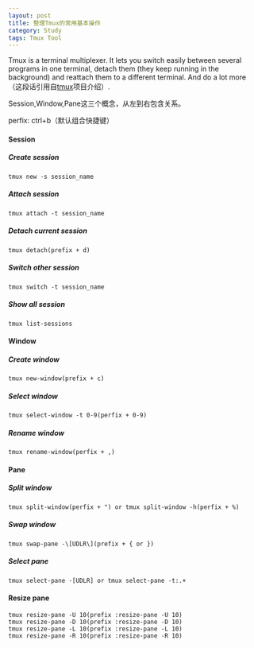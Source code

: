 ```yaml
---
layout: post
title: 整理Tmux的常用基本操作
category: Study
tags: Tmux Tool
---
```


Tmux is a terminal multiplexer. It lets you switch easily between several programs in one terminal, detach them (they keep running in the background) and reattach them to a different terminal. And do a lot more（这段话引用自[tmux][tmux_www]项目介绍）.

Session,Window,Pane这三个概念，从左到右包含关系。

perfix: ctrl+b（默认组合快捷键）

#### Session

##### Create session

```
tmux new -s session_name
```

##### Attach session

```
tmux attach -t session_name
```

##### Detach current session

```
tmux detach(prefix + d)
```

##### Switch other session

```
tmux switch -t session_name
```

##### Show all session

```
tmux list-sessions
```

#### Window

##### Create window

```
tmux new-window(prefix + c)
```

##### Select window

```
tmux select-window -t 0-9(perfix + 0-9)
```

##### Rename window

```
tmux rename-window(perfix + ,)
```

#### Pane

##### Split window

```
tmux split-window(perfix + ") or tmux split-window -h(perfix + %)
```

##### Swap window

```
tmux swap-pane -\[UDLR\](prefix + { or })
```

##### Select pane

```
tmux select-pane -[UDLR] or tmux select-pane -t:.+
```

#### Resize pane

```
tmux resize-pane -U 10(prefix :resize-pane -U 10)
tmux resize-pane -D 10(prefix :resize-pane -D 10)
tmux resize-pane -L 10(prefix :resize-pane -L 10)
tmux resize-pane -R 10(prefix :resize-pane -R 10)
```

[tmux_www]: https://tmux.github.io/
